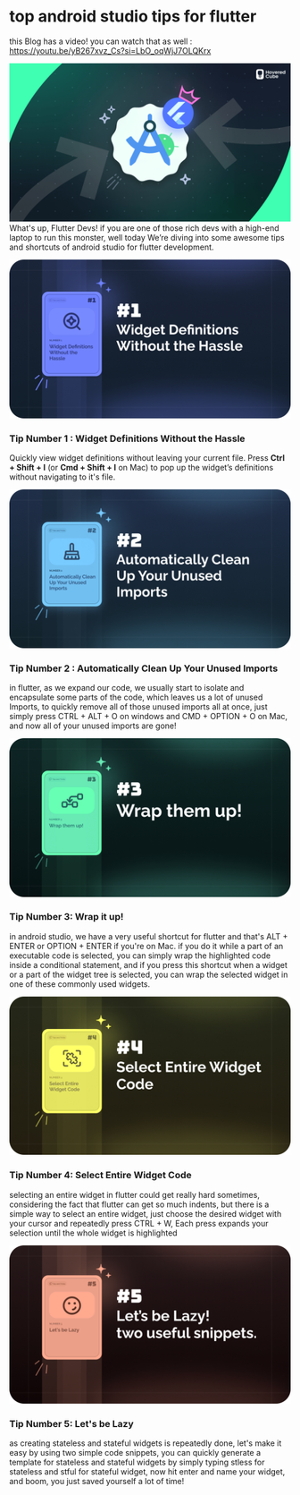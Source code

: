 # top android studio tips for flutter
this Blog has a video! you can watch that as well : https://youtu.be/yB267xvz_Cs?si=LbO_oqWjJ7OLQKrx

![the thumbnail](https://github.com/HoveredCube/top_android_studio_tips_for_flutter/blob/main/Thumbnail.png)
What's up, Flutter Devs! if you are one of those rich devs with a high-end laptop to run this monster, well today We’re diving into some awesome tips and shortcuts of android studio for flutter development.

![tip1](https://github.com/HoveredCube/top_android_studio_tips_for_flutter/blob/main/androidstudiotip1.png)
### Tip Number 1 : Widget Definitions Without the Hassle
Quickly view widget definitions without leaving your current file. Press **Ctrl + Shift + I** (or **Cmd + Shift + I** on Mac) to pop up the widget’s definitions without navigating to it's file.

![tip2](https://github.com/HoveredCube/top_android_studio_tips_for_flutter/blob/main/androidstudiotip2.png)
### Tip Number 2 : Automatically Clean Up Your Unused Imports
in flutter, as we expand our code, we usually start to isolate and encapsulate some parts of the code, which leaves us a lot of unused Imports, to quickly remove all of those unused imports all at once, just simply press CTRL + ALT + O on windows and CMD + OPTION + O on Mac, and now all of your unused imports are gone!

![tip3](https://github.com/HoveredCube/top_android_studio_tips_for_flutter/blob/main/androidstudiotip3.png)
### Tip Number 3:  Wrap it up!
in android studio, we have a very useful shortcut for flutter and that's ALT + ENTER or OPTION + ENTER if you're on Mac. if you do it while a part of an executable code is selected, you can simply wrap the highlighted code inside a conditional statement, and if you press this shortcut when a widget or a part of the widget tree is selected, you can wrap the selected widget in one of these commonly used widgets.

![tip4](https://github.com/HoveredCube/top_android_studio_tips_for_flutter/blob/main/androidstudiotip4.png)
### Tip Number 4: Select Entire Widget Code
selecting an entire widget in flutter could get really hard sometimes, considering the fact that flutter can get so much indents, but there is a simple way to select an entire widget, just choose the desired widget with your cursor and repeatedly press CTRL + W, Each press expands your selection until the whole widget is highlighted

![tip5](https://github.com/HoveredCube/top_android_studio_tips_for_flutter/blob/main/androidstudiotip5.png)
### Tip Number 5: Let's be Lazy
as creating stateless and stateful widgets is repeatedly done, let's make it easy by using two simple code snippets, you can quickly generate a template for stateless and stateful widgets by simply typing stless for stateless and stful for stateful widget, now hit enter and name your widget, and boom, you just saved yourself a lot of time! 
